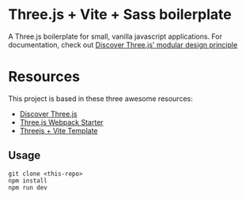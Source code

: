 
# Three.js + Vite + Sass boilerplate
A Three.js boilerplate for small, vanilla javascript applications.
For documentation, check out [Discover Three.js' modular design principle](https://discoverthreejs.com/book/first-steps/world-app/)
# Resources
This project is based in these three awesome resources:
 - [Discover Three.js](https://discoverthreejs.com/)
 - [Three.js Webpack Starter](https://github.com/designcourse/threejs-webpack-starter)
 - [Threejs + Vite Template](https://github.com/maxfer03/wireframe-threejs-template)

## Usage

```
git clone <this-repo>
npm install
npm run dev
```
